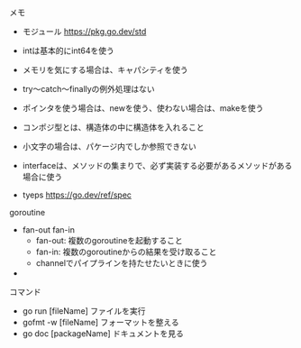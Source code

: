 メモ

- モジュール
https://pkg.go.dev/std


- intは基本的にint64を使う
- メモリを気にする場合は、キャパシティを使う
- try～catch～finallyの例外処理はない
- ポインタを使う場合は、newを使う、使わない場合は、makeを使う
- コンポジ型とは、構造体の中に構造体を入れること
- 小文字の場合は、パケージ内でしか参照できない
- interfaceは、メソッドの集まりで、必ず実装する必要があるメソッドがある場合に使う

- tyeps
https://go.dev/ref/spec


goroutine
- fan-out fan-in
  - fan-out: 複数のgoroutineを起動すること
  - fan-in: 複数のgoroutineからの結果を受け取ること
  - channelでパイプラインを持たせたいときに使う
- 



コマンド
- go run [fileName]      ファイルを実行
- gofmt -w [fileName]   フォーマットを整える
- go doc [packageName]   ドキュメントを見る